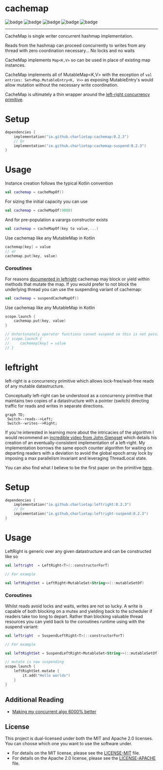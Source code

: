 # cachemap

![badge][badge-android]
![badge][badge-jvm]
![badge][badge-ios]
![badge][badge-linux]
![badge][badge-mac]

---

CacheMap is single writer concurrent hashmap implementation.

Reads from the hashmap can proceed concurrently to writes from any thread with zero coordination necessary... No locks
and no waits

CacheMap implements `Map<K,V>` so can be used in place of existing map instances.

CacheMap implements all of MutableMap<K,V> with the exception of `val entries: Set<Map.MutableEntry<K, V>>`
as exposing MutableEntry's would allow mutation without the necessary write coordination.

CacheMap is ultimately a thin wrapper around the [left-right concurrency primitive](#leftright).

# Setup

```kotlin
dependencies {
    implementation("io.github.charlietap:cachemap:0.2.3")
    // Or
    implementation("io.github.charlietap:cachemap-suspend:0.2.3")
}
```

# Usage

Instance creation follows the typical Kotlin convention

```kotlin
val cachemap = cacheMapOf()
```

For sizing the initial capacity you can use
```kotlin
val cachemap = cacheMapOf(9000)
```
And for pre-population a varargs constructor exists
```kotlin
val cachemap = cacheMapOf(key to value,...)
```
Use cachemap like any MutableMap in Kotlin
```kotlin
cachemap[key] = value
// or
cachemap.put(key, value)
```

### Coroutines

For reasons [documented in leftright](#coroutines-1) cachemap may block or yield within methods that
mutate the map. If you would prefer to not block the underlying thread you can use the suspending variant
of cachemap:

```kotlin
val cachemap = suspendCacheMapOf()
```
Use cachemap like any MutableMap in Kotlin
```kotlin
scope.launch {
    cachemap.put(key, value)
}

// Unfortunately operator functions cannot suspend so this is not possible
// scope.launch {
//     cachemap[key] = value
// }
```

# leftright

left-right is a concurrency primitive which allows lock-free/wait-free reads of any mutable datastructure.

Conceptually left-right can be understood as a concurrency primitive that maintains two copies of a datastructure with a pointer (switch)
directing traffic for reads and writes in separate directions.

```mermaid
graph TD;
 Switch--reads-->Left;
 Switch--writes-->Right;
```

If you're interested in learning more about the intricacies of the algorithm I would recommend an [incredible video from John Gjengset](https://youtu.be/eLNAMEoKAAc?si=OwLcy5kWJRFxCHtH)
which details his creation of an eventually-consistent implementation of a left-right.
My implementation borrows the same epoch counter algorithm for waiting on departing readers with a deviation to avoid the global epoch array lock
by imposing a max parallelism invariant and leveraging ThreadLocal state.

You can also find what I believe to be the first paper on the primitive [here](https://hal.science/hal-01207881/document).

# Setup

```kotlin
dependencies {
    implementation("io.github.charlietap:leftright:0.2.3")
    // Or
    implementation("io.github.charlietap:leftright-suspend:0.2.3")
}
```

# Usage

LeftRight is generic over any given datastructure and can be constructed like so

```kotlin
val leftright  = LeftRight<T>(::constructorForT)

// For example

val leftRightSet = LeftRight<MutableSet<String>>(::mutableSetOf)
```

### Coroutines

Whilst reads avoid locks and waits, writes are not so lucky. A write is capable of both
blocking on a mutex and yielding back to the scheduler if readers take too long to depart.
Rather than blocking valuable thread resources you can yield back to the coroutines runtime
using with the suspend variant:

```kotlin
val leftright  = SuspendLeftRight<T>(::constructorForT)

// For example

val leftRightSet = SuspendLeftRight<MutableSet<String>>(::mutableSetOf)

// mutate is now suspending
scope.launch {
    leftRightSet.mutate {
        it.add("Hello worlds")
    }
}
```

## Additional Reading

- [Making my concurrent algo 6000% better](https://dev.to/charlietap/making-my-concurrent-algorithm-6000-better-24oo)


## License

This project is dual-licensed under both the MIT and Apache 2.0 licenses. You can choose which one you want to use the software under.

- For details on the MIT license, please see the [LICENSE-MIT](LICENSE-MIT) file.
- For details on the Apache 2.0 license, please see the [LICENSE-APACHE](LICENSE-APACHE) file.

[badge-android]: http://img.shields.io/badge/-android-6EDB8D.svg?style=flat
[badge-jvm]: http://img.shields.io/badge/-jvm-DB413D.svg?style=flat
[badge-linux]: http://img.shields.io/badge/-linux-2D3F6C.svg?style=flat
[badge-ios]: http://img.shields.io/badge/-ios-CDCDCD.svg?style=flat
[badge-mac]: http://img.shields.io/badge/-macos-111111.svg?style=flat
